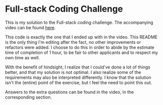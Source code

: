 # Full-stack Coding Challenge

This is my solution to the Full-stack coding challenge. The accompanying video can be found [here](https://youtu.be/3X8rilE6im4).

This code is exactly the one that I ended up with in the video. This README is the only thing I'm editing after the fact, no other improvements or refactors were added. I choose to do this in order to abide by the estimate time of completion of 1 hour, to be fair to other applicants and to respect my own time as well.

With the benefit of hindsight, I realize that I could've done a lot of things better, and
that my solution is not optimal. I also realize some of the requirements may also be interpreted differently. I know that the solution isn't the (entire) point of the
exercise, but I feel the need to point this out.

Answers to the extra questions can be found in the video, in the corresponding section.